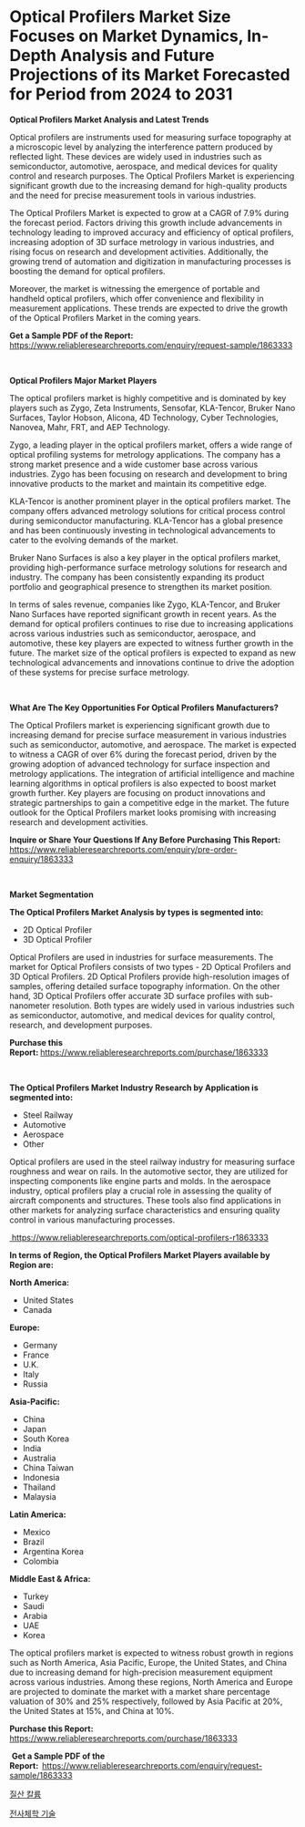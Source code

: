 <p><h1>Optical Profilers Market Size Focuses on Market Dynamics, In-Depth Analysis and Future Projections of its Market Forecasted for Period from 2024 to 2031</h1></p><p><strong>Optical Profilers Market Analysis and Latest Trends</strong></p>
<p><p>Optical profilers are instruments used for measuring surface topography at a microscopic level by analyzing the interference pattern produced by reflected light. These devices are widely used in industries such as semiconductor, automotive, aerospace, and medical devices for quality control and research purposes. The Optical Profilers Market is experiencing significant growth due to the increasing demand for high-quality products and the need for precise measurement tools in various industries.</p><p>The Optical Profilers Market is expected to grow at a CAGR of 7.9% during the forecast period. Factors driving this growth include advancements in technology leading to improved accuracy and efficiency of optical profilers, increasing adoption of 3D surface metrology in various industries, and rising focus on research and development activities. Additionally, the growing trend of automation and digitization in manufacturing processes is boosting the demand for optical profilers.</p><p>Moreover, the market is witnessing the emergence of portable and handheld optical profilers, which offer convenience and flexibility in measurement applications. These trends are expected to drive the growth of the Optical Profilers Market in the coming years.</p></p>
<p><strong>Get a Sample PDF of the Report:&nbsp;</strong> <a href="https://www.reliableresearchreports.com/enquiry/request-sample/1863333">https://www.reliableresearchreports.com/enquiry/request-sample/1863333</a></p>
<p>&nbsp;</p>
<p><strong>Optical Profilers Major Market Players</strong></p>
<p><p>The optical profilers market is highly competitive and is dominated by key players such as Zygo, Zeta Instruments, Sensofar, KLA-Tencor, Bruker Nano Surfaces, Taylor Hobson, Alicona, 4D Technology, Cyber Technologies, Nanovea, Mahr, FRT, and AEP Technology.</p><p>Zygo, a leading player in the optical profilers market, offers a wide range of optical profiling systems for metrology applications. The company has a strong market presence and a wide customer base across various industries. Zygo has been focusing on research and development to bring innovative products to the market and maintain its competitive edge.</p><p>KLA-Tencor is another prominent player in the optical profilers market. The company offers advanced metrology solutions for critical process control during semiconductor manufacturing. KLA-Tencor has a global presence and has been continuously investing in technological advancements to cater to the evolving demands of the market.</p><p>Bruker Nano Surfaces is also a key player in the optical profilers market, providing high-performance surface metrology solutions for research and industry. The company has been consistently expanding its product portfolio and geographical presence to strengthen its market position.</p><p>In terms of sales revenue, companies like Zygo, KLA-Tencor, and Bruker Nano Surfaces have reported significant growth in recent years. As the demand for optical profilers continues to rise due to increasing applications across various industries such as semiconductor, aerospace, and automotive, these key players are expected to witness further growth in the future. The market size of the optical profilers is expected to expand as new technological advancements and innovations continue to drive the adoption of these systems for precise surface metrology.</p></p>
<p>&nbsp;</p>
<p><strong>What Are The Key Opportunities For Optical Profilers Manufacturers?</strong></p>
<p><p>The Optical Profilers market is experiencing significant growth due to increasing demand for precise surface measurement in various industries such as semiconductor, automotive, and aerospace. The market is expected to witness a CAGR of over 6% during the forecast period, driven by the growing adoption of advanced technology for surface inspection and metrology applications. The integration of artificial intelligence and machine learning algorithms in optical profilers is also expected to boost market growth further. Key players are focusing on product innovations and strategic partnerships to gain a competitive edge in the market. The future outlook for the Optical Profilers market looks promising with increasing research and development activities.</p></p>
<p><strong>Inquire or Share Your Questions If Any Before Purchasing This Report:</strong> <a href="https://www.reliableresearchreports.com/enquiry/pre-order-enquiry/1863333">https://www.reliableresearchreports.com/enquiry/pre-order-enquiry/1863333</a></p>
<p>&nbsp;</p>
<p><strong>Market Segmentation</strong></p>
<p><strong>The Optical Profilers Market Analysis by types is segmented into:</strong></p>
<p><ul><li>2D Optical Profiler</li><li>3D Optical Profiler</li></ul></p>
<p><p>Optical Profilers are used in industries for surface measurements. The market for Optical Profilers consists of two types - 2D Optical Profilers and 3D Optical Profilers. 2D Optical Profilers provide high-resolution images of samples, offering detailed surface topography information. On the other hand, 3D Optical Profilers offer accurate 3D surface profiles with sub-nanometer resolution. Both types are widely used in various industries such as semiconductor, automotive, and medical devices for quality control, research, and development purposes.</p></p>
<p><strong>Purchase this Report:&nbsp;</strong><a href="https://www.reliableresearchreports.com/purchase/1863333">https://www.reliableresearchreports.com/purchase/1863333</a></p>
<p>&nbsp;</p>
<p><strong>The Optical Profilers Market Industry Research by Application is segmented into:</strong></p>
<p><ul><li>Steel Railway</li><li>Automotive</li><li>Aerospace</li><li>Other</li></ul></p>
<p><p>Optical profilers are used in the steel railway industry for measuring surface roughness and wear on rails. In the automotive sector, they are utilized for inspecting components like engine parts and molds. In the aerospace industry, optical profilers play a crucial role in assessing the quality of aircraft components and structures. These tools also find applications in other markets for analyzing surface characteristics and ensuring quality control in various manufacturing processes.</p></p>
<p><a href="https://www.reliableresearchreports.com/optical-profilers-r1863333">&nbsp;https://www.reliableresearchreports.com/optical-profilers-r1863333</a></p>
<p><strong>In terms of Region, the Optical Profilers Market Players available by Region are:</strong></p>
<p>
    <p> <strong> North America: </strong>
        <ul>
            <li>United States</li>
            <li>Canada</li>
        </ul>
        </p> 
    <p> <strong> Europe: </strong>
        <ul>
            <li>Germany</li>
            <li>France</li>
            <li>U.K.</li>
            <li>Italy</li>
            <li>Russia</li>
        </ul>
        </p> 
    <p> <strong> Asia-Pacific: </strong>
        <ul>
            <li>China</li>
            <li>Japan</li>
            <li>South Korea</li>
            <li>India</li>
            <li>Australia</li>
            <li>China Taiwan</li>
            <li>Indonesia</li>
            <li>Thailand</li>
            <li>Malaysia</li>
        </ul>
        </p> 
    <p> <strong> Latin America: </strong>
        <ul>
            <li>Mexico</li>
            <li>Brazil</li>
            <li>Argentina Korea</li>
            <li>Colombia</li>
        </ul>
        </p> 
    <p> <strong> Middle East & Africa: </strong>
        <ul>
            <li>Turkey</li>
            <li>Saudi</li>
            <li>Arabia</li>
            <li>UAE</li>
            <li>Korea</li>
        </ul>
    </p>
    </p>
<p><p>The optical profilers market is expected to witness robust growth in regions such as North America, Asia Pacific, Europe, the United States, and China due to increasing demand for high-precision measurement equipment across various industries. Among these regions, North America and Europe are projected to dominate the market with a market share percentage valuation of 30% and 25% respectively, followed by Asia Pacific at 20%, the United States at 15%, and China at 10%.</p></p>
<p><strong>Purchase this Report: </strong><a href="https://www.reliableresearchreports.com/purchase/1863333">https://www.reliableresearchreports.com/purchase/1863333</a></p>
<p>&nbsp;<strong>Get a Sample PDF of the Report:&nbsp;&nbsp;</strong><a href="https://www.reliableresearchreports.com/enquiry/request-sample/1863333">https://www.reliableresearchreports.com/enquiry/request-sample/1863333</a></p>
<p><strong></strong></p>
<p><p><a href="https://medium.com/@fly879567/%ED%8F%AC%ED%83%80%EC%8A%98-%EC%A7%88%EC%82%B0-%EC%97%BC-%EC%8B%9C%EC%9E%A5-%EC%A7%80%ED%91%9C-%ED%95%B4%EB%8F%85-%EC%8B%9C%EC%9E%A5-%EC%A0%90%EC%9C%A0%EC%9C%A8-%ED%8A%B8%EB%A0%8C%EB%93%9C-%EB%B0%8F-%EC%84%B1%EC%9E%A5-%ED%8C%A8%ED%84%B4-d9c7cdaff693">질산 칼륨</a></p><p><a href="https://medium.com/@genius6587678/%ED%8A%B8%EB%9E%9C%EC%8A%A4%ED%81%AC%EB%A6%BD%ED%86%A0%EB%AF%B9%EC%8A%A4-%EA%B8%B0%EC%88%A0-%EC%8B%9C%EC%9E%A5-%EC%84%B1%EA%B3%B5%EC%A0%81%EC%9D%B8-%EB%B9%84%EC%A6%88%EB%8B%88%EC%8A%A4-%EC%A0%84%EB%9E%B5%EC%9D%98-%EC%97%B4%EC%87%A0-2031%EB%85%84%EA%B9%8C%EC%A7%80-%EC%98%88%EC%B8%A1-82c2697f9007">전사체학 기술</a></p></p>